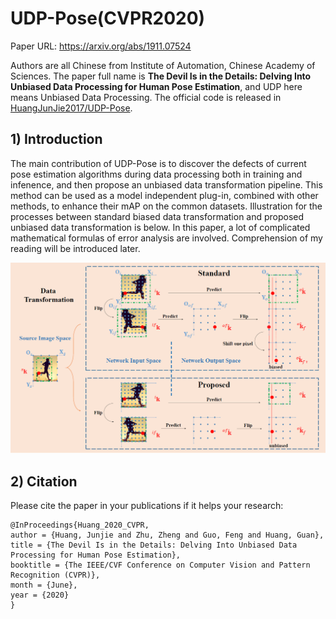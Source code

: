 # UDP-Pose(CVPR2020)

Paper URL: https://arxiv.org/abs/1911.07524

Authors are all Chinese from Institute of Automation, Chinese Academy of Sciences. The paper full name is **The Devil Is in the Details: Delving Into Unbiased Data Processing for Human Pose Estimation**, and UDP here means Unbiased Data Processing. The official code is released in [HuangJunJie2017/UDP-Pose](https://github.com/HuangJunJie2017/UDP-Pose). 

## 1) Introduction
The main contribution of UDP-Pose is to discover the defects of current pose estimation algorithms during data processing both in training and infenence, and then propose an unbiased data transformation pipeline. This method can be used as a model independent plug-in, combined with other methods, to enhance their mAP on the common datasets. Illustration for the processes between standard biased data transformation and proposed unbiased data transformation is below. In this paper, a lot of complicated mathematical formulas of error analysis are involved. Comprehension of my reading will be introduced later.

![img1](./materials/UnbiasedDataProcessing.png)


## 2) Citation
Please cite the paper in your publications if it helps your research:
```
@InProceedings{Huang_2020_CVPR,
author = {Huang, Junjie and Zhu, Zheng and Guo, Feng and Huang, Guan},
title = {The Devil Is in the Details: Delving Into Unbiased Data Processing for Human Pose Estimation},
booktitle = {The IEEE/CVF Conference on Computer Vision and Pattern Recognition (CVPR)},
month = {June},
year = {2020}
}
```
